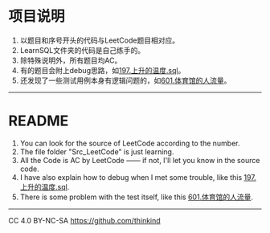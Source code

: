 # 项目说明

1. 以题目和序号开头的代码与LeetCode题目相对应。
2. LearnSQL文件夹的代码是自己练手的。
3. 除特殊说明外，所有题目均AC。
4. 有的题目会附上debug思路，如[197.上升的温度.sql](https://github.com/thinkind/LeetCode-MySQL/blob/master/197.%E4%B8%8A%E5%8D%87%E7%9A%84%E6%B8%A9%E5%BA%A6.sql)。
5. 还发现了一些测试用例本身有逻辑问题的，如[601.体育馆的人流量](https://github.com/thinkind/LeetCode-MySQL/blob/master/601.%E4%BD%93%E8%82%B2%E9%A6%86%E7%9A%84%E4%BA%BA%E6%B5%81%E9%87%8F%EF%BC%88UNION%EF%BC%89.sql)。


---
# README
1. You can look for the source of LeetCode according to the number.
2. The file folder "Src_LeetCode" is just learning.
3. All the Code is AC by LeetCode —— if not, I'll let you know in the source code.
4. I have also explain how to debug when I met some trouble, like this [197.上升的温度.sql](https://github.com/thinkind/LeetCode-MySQL/blob/master/197.%E4%B8%8A%E5%8D%87%E7%9A%84%E6%B8%A9%E5%BA%A6.sql).
5. There is some problem with the test itself, like this [601.体育馆的人流量](https://github.com/thinkind/LeetCode-MySQL/blob/master/601.%E4%BD%93%E8%82%B2%E9%A6%86%E7%9A%84%E4%BA%BA%E6%B5%81%E9%87%8F%EF%BC%88UNION%EF%BC%89.sql).


---

CC 4.0 BY-NC-SA
https://github.com/thinkind
